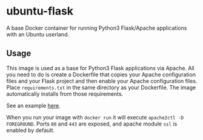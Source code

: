# ubuntu-flask

A base Docker container for running Python3 Flask/Apache applications
with an Ubuntu userland.

## Usage

This image is used as a base for Python3 Flask applications via
Apache. All you need to do is create a Dockerfile that copies your
Apache configuration files and your Flask project and then enable your
Apache configuration files. Place `requirements.txt` in the same
directory as your Dockerfile. The image automatically installs from
those requirements.

See an example [here](https://github.com/wesbarnett/movie-ratings/blob/master/Dockerfile).

When you run your image with `docker run` it will execute `apache2ctl
-D FOREGROUND`. Ports `80` and `443` are exposed, and apache module
`ssl` is enabled by default.
